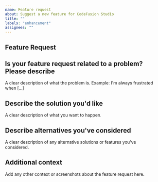```yaml
---
name: Feature request
about: Suggest a new feature for CodeFusion Studio
title: ""
labels: "enhancement"
assignees: ""
---
```


## Feature Request

## Is your feature request related to a problem? Please describe

A clear description of what the problem is. Example: I'm always frustrated when [...]

## Describe the solution you'd like

A clear description of what you want to happen.

## Describe alternatives you've considered

A clear description of any alternative solutions or features you've considered.

## Additional context

Add any other context or screenshots about the feature request here.
